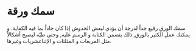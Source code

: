 # سمك ورقة

سمك الورق رفيع جداً لدرجة أن يؤدي لبعض الخدوش إذا كان حاداً بما فيه الكفاية. و
يمكنك عمل الكثير بالورق, ذلك يتضمن الكتابة و الرسم عليه, وحتى طيّه ليصبح أشكالاً
مثل المربعات و المثلثات و الإثناعشريات وغيرها.
